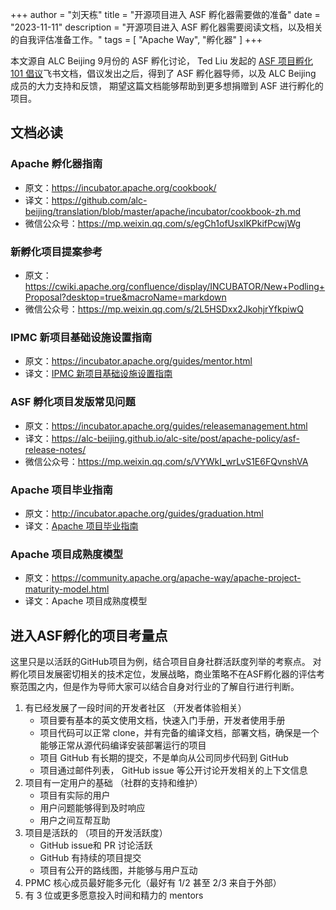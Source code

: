 +++
author = "刘天栋"
title = "开源项目进入 ASF 孵化器需要做的准备"
date = "2023-11-11"
description = "开源项目进入 ASF 孵化器需要阅读文档，以及相关的自我评估准备工作。"
tags = [
    "Apache Way",
    "孵化器"
]
+++

本文源自 ALC Beijing 9月份的 ASF 孵化讨论， Ted Liu 发起的 [ASF 项目孵化 101 倡议](https://kaiyuanshe.feishu.cn/docx/AVykdYCNUothfuxDnwJclwPrn0d)飞书文档，倡议发出之后，得到了 ASF 孵化器导师，以及 ALC Beijing 成员的大力支持和反馈， 期望这篇文档能够帮助到更多想捐赠到 ASF 进行孵化的项目。  

## 文档必读

### Apache 孵化器指南

* 原文：<https://incubator.apache.org/cookbook/>
* 译文：<https://github.com/alc-beijing/translation/blob/master/apache/incubator/cookbook-zh.md>
* 微信公众号：<https://mp.weixin.qq.com/s/egCh1ofUsxlKPkifPcwjWg>

### 新孵化项目提案参考

* 原文：<https://cwiki.apache.org/confluence/display/INCUBATOR/New+Podling+Proposal?desktop=true&macroName=markdown>
* 微信公众号：<https://mp.weixin.qq.com/s/2L5HSDxx2JkohjrYfkpiwQ>

### IPMC 新项目基础设施设置指南

* 原文：<https://incubator.apache.org/guides/mentor.html>
* 译文：[IPMC 新项目基础设施设置指南](https://github.com/alc-beijing/alc-site/wiki/IPMC%E5%BB%BA%E8%AE%BE%E6%96%B0%E9%A1%B9%E7%9B%AE%E5%9F%BA%E7%A1%80%E5%AE%9E%E6%96%BD%E9%85%8D%E7%BD%AE%E6%8C%87%E5%8D%97)

### ASF 孵化项目发版常见问题

* 原文：<https://incubator.apache.org/guides/releasemanagement.html>
* 译文：<https://alc-beijing.github.io/alc-site/post/apache-policy/asf-release-notes/>
* 微信公众号：<https://mp.weixin.qq.com/s/VYWkI_wrLvS1E6FQvnshVA>

### Apache 项目毕业指南

* 原文：<http://incubator.apache.org/guides/graduation.html>
* 译文：[Apache 项目毕业指南](https://github.com/alc-beijing/translation/blob/master/apache/incubator/Apache%E9%A1%B9%E7%9B%AE%E6%AF%95%E4%B8%9A%E6%8C%87%E5%8D%97.md)

### Apache 项目成熟度模型

* 原文：<https://community.apache.org/apache-way/apache-project-maturity-model.html>
* 译文：Apache 项目成熟度模型

## 进入ASF孵化的项目考量点

这里只是以活跃的GitHub项目为例，结合项目自身社群活跃度列举的考察点。 对孵化项目发展密切相关的技术定位，发展战略，商业策略不在ASF孵化器的评估考察范围之内，但是作为导师大家可以结合自身对行业的了解自行进行判断。

1. 有已经发展了一段时间的开发者社区 （开发者体验相关）
   * 项目要有基本的英文使用文档，快速入门手册，开发者使用手册
   * 项目代码可以正常 clone，并有完备的编译文档，部署文档，确保是一个能够正常从源代码编译安装部署运行的项目
   * 项目 GitHub 有长期的提交，不是单向从公司同步代码到 GitHub
   * 项目通过邮件列表， GitHub issue 等公开讨论开发相关的上下文信息
2. 项目有一定用户的基础 （社群的支持和维护）
   * 项目有实际的用户
   * 用户问题能够得到及时响应
   * 用户之间互帮互助
3. 项目是活跃的 （项目的开发活跃度）
   * GitHub issue和 PR 讨论活跃
   * GitHub 有持续的项目提交
   * 项目有公开的路线图，并能够与用户互动
4. PPMC 核心成员最好能多元化（最好有 1/2 甚至 2/3 来自于外部）
5. 有 3 位或更多愿意投入时间和精力的 mentors